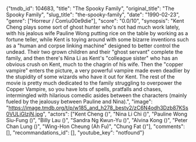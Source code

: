 {"tmdb_id": 104683, "title": "The Spooky Family", "original_title": "The Spooky Family", "slug_title": "the-spooky-family", "date": "1990-02-23", "genre": ["Horreur / Com\u00e9die"], "score": "0.0/10", "synopsis": "Kent Cheng plays some sort of ghost hunter who's not had much work lately, with his jealous wife Pauline Wong putting rice on the table by working as a fortune teller, while Kent is toying around with some bizarre inventions such as a \"human and corpse linking machine\" designed to better control the undead. Their two grown children and their \"ghost servant\" complete the family, and then there's Nina Li as Kent's \"colleague sister\" who has an obvious crush on Kent, much to the chagrin of his wife. Then the \"copper vampire\" enters the picture, a very powerful vampire made even deadlier by the stupidity of some wizards who have it out for Kent. The rest of the movie is pretty much dedicated to the family struggling to overpower the Copper Vampire, so you have lots of spells, pratfalls and chases, intermingled with hilarious comedic asides between the characters (mainly fueled by the jealousy between Pauline and Nina).", "image": "https://image.tmdb.org/t/p/w185_and_h278_bestv2/zC6N4odh3Dzb87KSs0VULjGIzjN.jpg", "actors": ["Kent Cheng ()", "Nina Li Chi ()", "Pauline Wong Siu-Fung ()", "Billy Lau ()", "Sandra Ng Kwun-Yu ()", "Alvina Kong ()", "Peter Chan Lung ()", "Wing-Hon Cheung (Ah Fu)", "Chung Fat ()"], "comments": [], "recommandations_id": [], "youtube_key": "notfound"}
